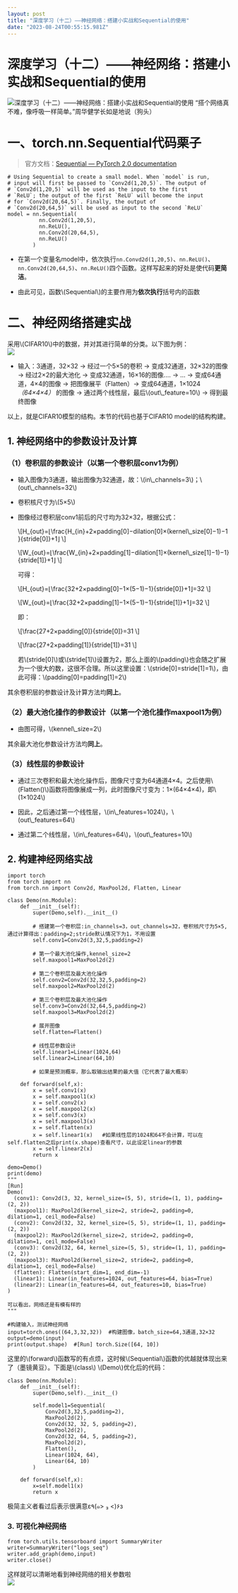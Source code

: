 ```yaml
---
layout: post
title: "深度学习（十二）——神经网络：搭建小实战和Sequential的使用"
date: "2023-08-24T00:55:15.981Z"
---
```

深度学习（十二）——神经网络：搭建小实战和Sequential的使用
==================================

![深度学习（十二）——神经网络：搭建小实战和Sequential的使用](https://img2023.cnblogs.com/blog/2744125/202308/2744125-20230823190906204-1354503162.png) “搭个网络真不难，像呼吸一样简单。”周华健学长如是地说（狗头）

一、torch.nn.Sequential代码栗子
=========================

> 官方文档：[Sequential — PyTorch 2.0 documentation](https://pytorch.org/docs/stable/generated/torch.nn.Sequential.html#sequential)

    # Using Sequential to create a small model. When `model` is run,
    # input will first be passed to `Conv2d(1,20,5)`. The output of
    # `Conv2d(1,20,5)` will be used as the input to the first
    # `ReLU`; the output of the first `ReLU` will become the input
    # for `Conv2d(20,64,5)`. Finally, the output of
    # `Conv2d(20,64,5)` will be used as input to the second `ReLU`
    model = nn.Sequential(
              nn.Conv2d(1,20,5),
              nn.ReLU(),
              nn.Conv2d(20,64,5),
              nn.ReLU()
            )
    

*   在第一个变量名model中，依次执行`nn.Convd2d(1,20,5)`、`nn.ReLU()`、`nn.Conv2d(20,64,5)`、`nn.ReLU()`四个函数。这样写起来的好处是使代码**更简洁**。
    
*   由此可见，函数\\(Sequential\\)的主要作用为**依次执行**括号内的函数
    

二、神经网络搭建实战
==========

采用\\(CIFAR10\\)中的数据，并对其进行简单的分类。以下图为例：  
![](https://img2023.cnblogs.com/blog/2744125/202308/2744125-20230823190114078-650686545.jpg)

*   输入：3通道，32×32 → 经过一个5×5的卷积 → 变成32通道，32×32的图像 → 经过2×2的最大池化 → 变成32通道，16×16的图像.... → ... → 变成64通道，4×4的图像 → 把图像展平（Flatten）→ 变成64通道，1×1024 _（64×4×4）_ 的图像 → 通过两个线性层，最后\\(out\\\_feature=10\\) → 得到最终图像

以上，就是CIFAR10模型的结构。本节的代码也基于CIFAR10 model的结构构建。

1\. 神经网络中的参数设计及计算
-----------------

### （1）卷积层的参数设计（以第一个卷积层conv1为例）

*   输入图像为3通道，输出图像为32通道，故：\\(in\\\_channels=3\\)；\\(out\\\_channels=32\\)
    
*   卷积核尺寸为\\(5×5\\)
    
*   图像经过卷积层conv1前后的尺寸均为32×32，根据公式：
    
    \\\[H\_{out}​=⌊\\frac{H\_{in}​+2×padding\[0\]−dilation\[0\]×(kernel\\\_size\[0\]−1)−1​}{stride\[0\]}+1⌋ \\\]
    
    \\\[W\_{out}​=⌊\\frac{W\_{in}​+2×padding\[1\]−dilation\[1\]×(kernel\\\_size\[1\]−1)−1​}{stride\[1\]}+1⌋ \\\]
    
    可得：
    
    \\\[H\_{out}​=⌊\\frac{32​+2×padding\[0\]−1×(5−1)−1​}{stride\[0\]}+1⌋=32 \\\]
    
    \\\[W\_{out}​=⌊\\frac{32​+2×padding\[1\]−1×(5−1)−1​}{stride\[1\]}+1⌋=32 \\\]
    
    即：
    
    \\\[\\frac{27+2×padding\[0\]​}{stride\[0\]}=31 \\\]
    
    \\\[\\frac{27+2×padding\[1\]​}{stride\[1\]}=31 \\\]
    
    若\\(stride\[0\]\\)或\\(stride\[1\]\\)设置为2，那么上面的\\(padding\\)也会随之扩展为一个很大的数，这很不合理。所以这里设置：\\(stride\[0\]=stride\[1\]=1\\)，由此可得：\\(padding\[0\]=padding\[1\]=2\\)
    

其余卷积层的参数设计及计算方法均**同上**。

### （2）最大池化操作的参数设计（以第一个池化操作maxpool1为例）

*   由图可得，\\(kennel\\\_size=2\\)

其余最大池化参数设计方法均**同上**。

### （3）线性层的参数设计

*   通过三次卷积和最大池化操作后，图像尺寸变为64通道4×4。之后使用\\(Flatten()\\)函数将图像展成一列，此时图像尺寸变为：1×(64×4×4)，即\\(1×1024\\)
    
*   因此，之后通过第一个线性层，\\(in\\\_features=1024\\)，\\(out\\\_features=64\\)
    
*   通过第二个线性层，\\(in\\\_features=64\\)，\\(out\\\_features=10\\)
    

2\. 构建神经网络实战
------------

    import torch
    from torch import nn
    from torch.nn import Conv2d, MaxPool2d, Flatten, Linear
    
    class Demo(nn.Module):
        def __init__(self):
            super(Demo,self).__init__()
    
            # 搭建第一个卷积层:in_channels=3，out_channels=32，卷积核尺寸为5×5,通过计算得出：padding=2;stride默认情况下为1，不用设置
            self.conv1=Conv2d(3,32,5,padding=2)
    
            # 第一个最大池化操作,kennel_size=2
            self.maxpool1=MaxPool2d(2)
    
            # 第二个卷积层及最大池化操作
            self.conv2=Conv2d(32,32,5,padding=2)
            self.maxpool2=MaxPool2d(2)
    
            # 第三个卷积层及最大池化操作
            self.conv3=Conv2d(32,64,5,padding=2)
            self.maxpool3=MaxPool2d(2)
    
            # 展开图像
            self.flatten=Flatten()
    
            # 线性层参数设计
            self.linear1=Linear(1024,64)
            self.linear2=Linear(64,10)
    
            # 如果是预测概率，那么取输出结果的最大值（它代表了最大概率）
    
        def forward(self,x):
            x = self.conv1(x)
            x = self.maxpool1(x)
            x = self.conv2(x)
            x = self.maxpool2(x)
            x = self.conv3(x)
            x = self.maxpool3(x)
            x = self.flatten(x)
            x = self.linear1(x)   #如果线性层的1024和64不会计算，可以在self.flatten之后print(x.shape)查看尺寸，以此设定linear的参数
            x = self.linear2(x)
            return x
    
    demo=Demo()
    print(demo)
    """
    [Run]
    Demo(
      (conv1): Conv2d(3, 32, kernel_size=(5, 5), stride=(1, 1), padding=(2, 2))
      (maxpool1): MaxPool2d(kernel_size=2, stride=2, padding=0, dilation=1, ceil_mode=False)
      (conv2): Conv2d(32, 32, kernel_size=(5, 5), stride=(1, 1), padding=(2, 2))
      (maxpool2): MaxPool2d(kernel_size=2, stride=2, padding=0, dilation=1, ceil_mode=False)
      (conv3): Conv2d(32, 64, kernel_size=(5, 5), stride=(1, 1), padding=(2, 2))
      (maxpool3): MaxPool2d(kernel_size=2, stride=2, padding=0, dilation=1, ceil_mode=False)
      (flatten): Flatten(start_dim=1, end_dim=-1)
      (linear1): Linear(in_features=1024, out_features=64, bias=True)
      (linear2): Linear(in_features=64, out_features=10, bias=True)
    )
    
    可以看出，网络还是有模有样的
    """
    
    #构建输入，测试神经网络
    input=torch.ones((64,3,32,32))  #构建图像，batch_size=64,3通道,32×32
    output=demo(input)
    print(output.shape)  #[Run] torch.Size([64, 10])
    
    

这里的\\(forward\\)函数写的有点烦，这时候\\(Sequential\\)函数的优越就体现出来了（墨镜黄豆）。下面是\\(class\\) \\(Demo\\)优化后的代码：

    class Demo(nn.Module):
        def __init__(self):
            super(Demo,self).__init__()
    
            self.model1=Sequential(
                Conv2d(3,32,5,padding=2),
                MaxPool2d(2),
                Conv2d(32, 32, 5, padding=2),
                MaxPool2d(2),
                Conv2d(32, 64, 5, padding=2),
                MaxPool2d(2),
                Flatten(),
                Linear(1024, 64),
                Linear(64, 10)
            )
    
        def forward(self,x):
            x=self.model1(x)
            return x
    

极简主义者看过后表示很满意ε٩(๑> ₃ <)۶з

### 3\. 可视化神经网络

    from torch.utils.tensorboard import SummaryWriter
    writer=SummaryWriter("logs_seq")
    writer.add_graph(demo,input)
    writer.close()
    

这样就可以清晰地看到神经网络的相关参数啦  
![](https://img2023.cnblogs.com/blog/2744125/202308/2744125-20230823190135614-425703548.png)